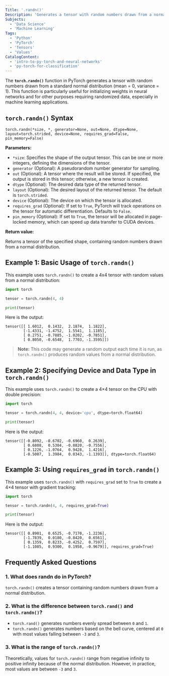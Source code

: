 ```yaml
---
Title: '.randn()'
Description: 'Generates a tensor with random numbers drawn from a normal distribution.'
Subjects:
  - 'Data Science'
  - 'Machine Learning'
Tags:
  - 'Python'
  - 'PyTorch'
  - 'Tensors'
  - 'Values'
CatalogContent:
  - 'intro-to-py-torch-and-neural-networks'
  - 'py-torch-for-classification'
---
```


The **`torch.randn()`** function in PyTorch generates a tensor with random numbers drawn from a standard normal distribution (mean = 0, variance = 1). This function is particularly useful for initializing weights in neural networks and for other purposes requiring randomized data, especially in machine learning applications.

## `torch.randn()` Syntax

```pseudo
torch.randn(*size, *, generator=None, out=None, dtype=None, layout=torch.strided, device=None, requires_grad=False, pin_memory=False)
```

**Parameters:**

- `*size`: Specifies the shape of the output tensor. This can be one or more integers, defining the dimensions of the tensor.
- `generator` (Optional): A pseudorandom number generator for sampling.
- `out` (Optional): A tensor where the result will be stored. If specified, the output is stored in this tensor; otherwise, a new tensor is created.
- `dtype` (Optional): The desired data type of the returned tensor.
- `layout` (Optional): The desired layout of the returned tensor. The default is `torch.strided`.
- `device` (Optional): The device on which the tensor is allocated.
- `requires_grad` (Optional): If set to `True`, PyTorch will track operations on the tensor for automatic differentiation. Defaults to `False`.
- `pin_memory` (Optional): If set to `True`, the tensor will be allocated in page-locked memory, which can speed up data transfer to CUDA devices.

**Return value:**

Returns a tensor of the specified shape, containing random numbers drawn from a normal distribution.

## Example 1: Basic Usage of `torch.randn()`

This example uses `torch.randn()` to create a 4x4 tensor with random values from a normal distribution:

```py
import torch

tensor = torch.randn(4, 4)

print(tensor)
```

Here is the output:

```shell
tensor([[ 1.6012,  0.1432,  2.1874,  1.1822],
        [-1.4331, -1.4752,  1.5541,  1.1185],
        [ 0.2751, -0.7885, -1.0202, -0.7851],
        [ 0.8050, -0.6548,  1.7703, -1.3595]])
```

> **Note:** This code may generate a random output each time it is run, as `torch.randn()` produces random values from a normal distribution.

## Example 2: Specifying Device and Data Type in `torch.randn()`

This example uses `torch.randn()` to create a 4×4 tensor on the CPU with double precision:

```py
import torch

tensor = torch.randn(4, 4, device='cpu', dtype=torch.float64)

print(tensor)
```

Here is the output:

```shell
tensor([[-0.8092, -0.6702, -0.6960,  0.2639],
        [ 0.6808,  0.5304, -0.8820, -0.7556],
        [ 0.1226, -1.0764,  0.9428,  1.4216],
        [-0.5007,  1.3984,  0.0343, -1.1393]], dtype=torch.float64)
```

## Example 3: Using `requires_grad` in `torch.randn()`

This example uses `torch.randn()` with `requires_grad` set to `True` to create a 4×4 tensor with gradient tracking:

```py
import torch

tensor = torch.randn(4, 4, requires_grad=True)

print(tensor)
```

Here is the output:

```shell
tensor([[ 0.8901,  0.6525, -0.7170, -1.2236],
        [-1.7839,  0.0180, -0.8420,  0.6561],
        [ 0.1359,  0.8233, -0.4252,  0.7597],
        [-1.1085,  0.9300,  0.1958, -0.9679]], requires_grad=True)
```

## Frequently Asked Questions

### 1. What does randn do in PyTorch?

`torch.randn()` creates a tensor containing random numbers drawn from a normal distribution.

### 2. What is the difference between `torch.rand()` and `torch.randn()`?

- `torch.rand()` generates numbers evenly spread between `0` and `1`.
- `torch.randn()` generates numbers based on the bell curve, centered at `0` with most values falling between `-3` and `3`.

### 3. What is the range of `torch.randn()`?

Theoretically, values for `torch.randn()` range from negative infinity to positive infinity because of the normal distribution. However, in practice, most values are between `-3` and `3`.
